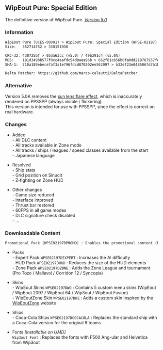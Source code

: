 ## WipEout Pure: Special Edition
The definitive version of WipEout Pure. [*Version 5.0*](https://mega.nz/folder/lMRVELoR#01a4KaUDbCycjlrDgq5UdQ/folder/NYYxQB5a)

### Information
```diff
WipEout Pure (UCES-00001) > WipEout Pure: Special Edition (WPSE-02197)
Size:   352714752 > 330151936

CRC-32: 430725bf > 05da63cc (v5.0) / 49b391c4 (v5.0A)
MD5:    181d349bb577f0cc4aafdc54d9aea96b > 662f81c656b0fa0dd218787957fe651a (v5.0) / b5a79946be66796b75cf3f401a7a3486 (v5.0A)
SHA-1:  710a189ebece7af3a1e796fdcd070302ee562097 > b32ef23e048506fd7b1b70927ef81b21da6c9475 (v5.0) / 15a015358ee9f99e348ffe164f054b612c3b5c4e (v5.0A)

Delta Patcher: https://github.com/marco-calautti/DeltaPatcher
```

### Alternative
Version 5.0A removes the [sun lens flare effect](https://github.com/hrydgard/ppsspp/issues/13344), which is inaccurately rendered on PPSSPP (always visible / flickering).  
This version is intended for use with PPSSPP, since the effect is correct on real hardware.

### Changes
- Added  
*-* All DLC content  
*-* All tracks available in Zone mode  
*-* All tracks / ships / leagues / speed classes available from the start  
*-* Japanese language

- Resolved  
*-* Ship stats  
*-* Grid position on Sinucit  
*-* Z-fighting on Zone HUD

- Other changes  
*-* Game size reduced  
*-* Interface improved  
*-* Thrust bar restored  
*-* 60FPS in all game modes  
*-* DLC signature check disabled  
*-* …

### Downloadable Content
```diff
Promotional Pack (WPSE02197DPROMO) : Enables the promotional content (MediEvil, Puma, Sci Fi, Coca-Cola, Stealth, …)
```
- Packs  
*-* Expert Pack `WPSE02197DEXPERT` : Increases the AI difficulty  
*-* HUD Pack `WPSE02197DHUD` : Reduces the size of the HUD elements  
*-* Zone Pack `WPSE02197DZONE` : Adds the Zone League and tournament (Pro Tozo / Mallavol / Corridon 12 / Syncopia)

- Skins  
*-* WipEout Skins `WPSE02197DWO` : Contains 5 custom menu skins (WipEout / WipEout 2097 / WipEout 64 / Wip3out / WipEout Fusion)  
*-* WipEoutZone Skin `WPSE02197DWZ` : Adds a custom skin inspired by the [WipEoutZone](https://www.wipeoutzone.com/forum/showthread.php?2809-WipeoutZonE-Skin) website

- Ships  
*-* Coca-Cola Ships `WPSE02197DCOCACOLA` : Replaces the standard ship with a Coca-Cola version for the original 8 teams

- Fonts *[Installable on UMD]*  
`Wip3out Font` : Replaces the fonts with F500 Ang-ular and Helvetica from Wip3out
